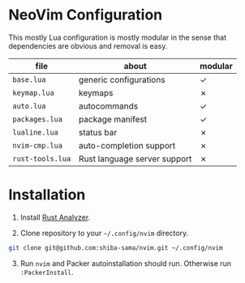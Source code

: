 # NeoVim Configuration

This mostly Lua configuration is mostly modular in the sense that dependencies 
are obvious and removal is easy.

| file             | about                        | modular |
| ---------------- | ---------------------------- | ------- |
| `base.lua`       | generic configurations       | ✓       |
| `keymap.lua`     | keymaps                      | ✗       |
| `auto.lua`       | autocommands                 | ✓       |
| `packages.lua`   | package manifest             | ✓       |
| `lualine.lua`    | status bar                   | ✗       |
| `nvim-cmp.lua`   | auto-completion support      | ✗       |
| `rust-tools.lua` | Rust language server support | ✗       |

# Installation

1. Install [Rust Analyzer][Rust Analzyer].

2. Clone repository to your `~/.config/nvim` directory.

```bash
git clone git@github.com:shiba-sama/nvim.git ~/.config/nvim
```

3. Run `nvim` and Packer autoinstallation should run. Otherwise run `:PackerInstall`.

[Rust Analzyer]: https://rust-analyzer.github.io/manual.html#vimneovim